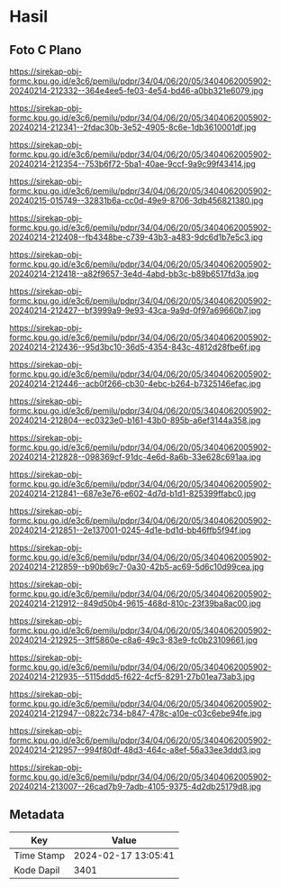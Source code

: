 # Hasil

## Foto C Plano

https://sirekap-obj-formc.kpu.go.id/e3c6/pemilu/pdpr/34/04/06/20/05/3404062005902-20240214-212332--364e4ee5-fe03-4e54-bd46-a0bb321e6079.jpg

https://sirekap-obj-formc.kpu.go.id/e3c6/pemilu/pdpr/34/04/06/20/05/3404062005902-20240214-212341--2fdac30b-3e52-4905-8c6e-1db3610001df.jpg

https://sirekap-obj-formc.kpu.go.id/e3c6/pemilu/pdpr/34/04/06/20/05/3404062005902-20240214-212354--753b6f72-5ba1-40ae-9ccf-9a9c99f43414.jpg

https://sirekap-obj-formc.kpu.go.id/e3c6/pemilu/pdpr/34/04/06/20/05/3404062005902-20240215-015749--32831b6a-cc0d-49e9-8706-3db456821380.jpg

https://sirekap-obj-formc.kpu.go.id/e3c6/pemilu/pdpr/34/04/06/20/05/3404062005902-20240214-212408--fb4348be-c739-43b3-a483-9dc6d1b7e5c3.jpg

https://sirekap-obj-formc.kpu.go.id/e3c6/pemilu/pdpr/34/04/06/20/05/3404062005902-20240214-212418--a82f9657-3e4d-4abd-bb3c-b89b6517fd3a.jpg

https://sirekap-obj-formc.kpu.go.id/e3c6/pemilu/pdpr/34/04/06/20/05/3404062005902-20240214-212427--bf3999a9-9e93-43ca-9a9d-0f97a69660b7.jpg

https://sirekap-obj-formc.kpu.go.id/e3c6/pemilu/pdpr/34/04/06/20/05/3404062005902-20240214-212436--95d3bc10-36d5-4354-843c-4812d28fbe6f.jpg

https://sirekap-obj-formc.kpu.go.id/e3c6/pemilu/pdpr/34/04/06/20/05/3404062005902-20240214-212446--acb0f266-cb30-4ebc-b264-b7325146efac.jpg

https://sirekap-obj-formc.kpu.go.id/e3c6/pemilu/pdpr/34/04/06/20/05/3404062005902-20240214-212804--ec0323e0-b161-43b0-895b-a6ef3144a358.jpg

https://sirekap-obj-formc.kpu.go.id/e3c6/pemilu/pdpr/34/04/06/20/05/3404062005902-20240214-212828--098369cf-91dc-4e6d-8a6b-33e628c691aa.jpg

https://sirekap-obj-formc.kpu.go.id/e3c6/pemilu/pdpr/34/04/06/20/05/3404062005902-20240214-212841--687e3e76-e602-4d7d-b1d1-825399ffabc0.jpg

https://sirekap-obj-formc.kpu.go.id/e3c6/pemilu/pdpr/34/04/06/20/05/3404062005902-20240214-212851--2e137001-0245-4d1e-bd1d-bb46ffb5f94f.jpg

https://sirekap-obj-formc.kpu.go.id/e3c6/pemilu/pdpr/34/04/06/20/05/3404062005902-20240214-212859--b90b69c7-0a30-42b5-ac69-5d6c10d99cea.jpg

https://sirekap-obj-formc.kpu.go.id/e3c6/pemilu/pdpr/34/04/06/20/05/3404062005902-20240214-212912--849d50b4-9615-468d-810c-23f39ba8ac00.jpg

https://sirekap-obj-formc.kpu.go.id/e3c6/pemilu/pdpr/34/04/06/20/05/3404062005902-20240214-212925--3ff5860e-c8a6-49c3-83e9-fc0b23109661.jpg

https://sirekap-obj-formc.kpu.go.id/e3c6/pemilu/pdpr/34/04/06/20/05/3404062005902-20240214-212935--5115ddd5-f622-4cf5-8291-27b01ea73ab3.jpg

https://sirekap-obj-formc.kpu.go.id/e3c6/pemilu/pdpr/34/04/06/20/05/3404062005902-20240214-212947--0822c734-b847-478c-a10e-c03c6ebe94fe.jpg

https://sirekap-obj-formc.kpu.go.id/e3c6/pemilu/pdpr/34/04/06/20/05/3404062005902-20240214-212957--994f80df-48d3-464c-a8ef-56a33ee3ddd3.jpg

https://sirekap-obj-formc.kpu.go.id/e3c6/pemilu/pdpr/34/04/06/20/05/3404062005902-20240214-213007--26cad7b9-7adb-4105-9375-4d2db25179d8.jpg


## Metadata

| Key        | Value               |
| ---------- | ------------------- |
| Time Stamp | 2024-02-17 13:05:41 |
| Kode Dapil | 3401                |




